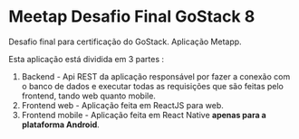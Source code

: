 # Meetap Desafio Final GoStack 8

Desafio final para certificação do GoStack. Aplicação Metapp.

Esta aplicação está dividida em 3 partes : 

1. Backend - Api REST da aplicação responsável por fazer a conexão com o banco de dados e executar todas as requisições que são feitas pelo frontend, tando web quanto mobile.
2. Frontend web - Aplicação feita em ReactJS para web.
3. Frontend mobile - Aplicação feita em React Native **apenas para a plataforma Android**.